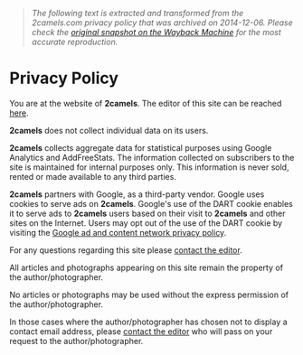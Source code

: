 > *The following text is extracted and transformed from the 2camels.com privacy policy that was archived on 2014-12-06. Please check the [original snapshot on the Wayback Machine](https://web.archive.org/web/20141206213742id_/http%3A//www.2camels.com/privacy-policy.php) for the most accurate reproduction.*

# Privacy Policy

You are at the website of **2camels**. The editor of this site can be reached [here](mailto:editor@2camels..com).

**2camels** does not collect individual data on its users.

**2camels** collects aggregate data for statistical purposes using Google Analytics and AddFreeStats. The information collected on subscribers to the site is maintained for internal purposes only. This information is never sold, rented or made available to any third parties.

**2camels** partners with Google, as a third-party vendor. Google uses cookies to serve ads on **2camels**. Google's use of the DART cookie enables it to serve ads to **2camels** users based on their visit to **2camels** and other sites on the Internet. Users may opt out of the use of the DART cookie by visiting the [Google ad and content network privacy policy](http://www.google.co.uk/privacy_ads.html).

For any questions regarding this site please [contact the editor](mailto:editor@2camels..com).

All articles and photographs appearing on this site remain the property of the author/photographer.

No articles or photographs may be used without the express permission of the author/photographer.

In those cases where the author/photographer has chosen not to display a contact email address, please [contact the editor](mailto:editor@2camels..com) who will pass on your request to the author/photographer.
